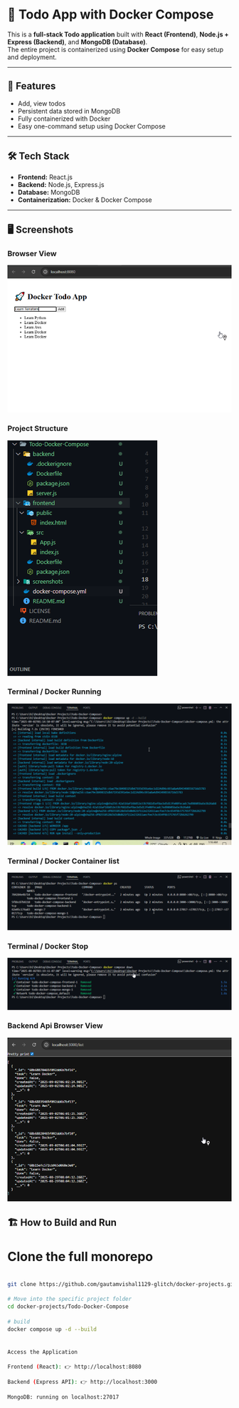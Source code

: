 # 📝 Todo App with Docker Compose

This is a **full-stack Todo application** built with **React (Frontend)**, **Node.js + Express (Backend)**, and **MongoDB (Database)**.  
The entire project is containerized using **Docker Compose** for easy setup and deployment.

---

## 🚀 Features
- Add, view todos
- Persistent data stored in MongoDB
- Fully containerized with Docker
- Easy one-command setup using Docker Compose

---

## 🛠️ Tech Stack
- **Frontend:** React.js  
- **Backend:** Node.js, Express.js  
- **Database:** MongoDB  
- **Containerization:** Docker & Docker Compose  

---


## 🖥️ Screenshots

### Browser View

![Browser](screenshots/Frontend_UI.png)

### Project Structure

![Docker](screenshots/folder_structure.png)

### Terminal / Docker Running

![Terminal](screenshots/docker_running.png)

### Terminal / Docker Container list


![Terminal](screenshots/docker_container_list.png)

### Terminal / Docker Stop

![Terminal](screenshots/docker_stop.png)


### Backend Api Browser View

![Browser](screenshots/backend_api_running.png)


## 🏗️ How to Build and Run

# Clone the full monorepo

```bash

git clone https://github.com/gautamvishal1129-glitch/docker-projects.git

# Move into the specific project folder
cd docker-projects/Todo-Docker-Compose

# build
docker compose up -d --build


Access the Application

Frontend (React): 👉 http://localhost:8080

Backend (Express API): 👉 http://localhost:3000

MongoDB: running on localhost:27017